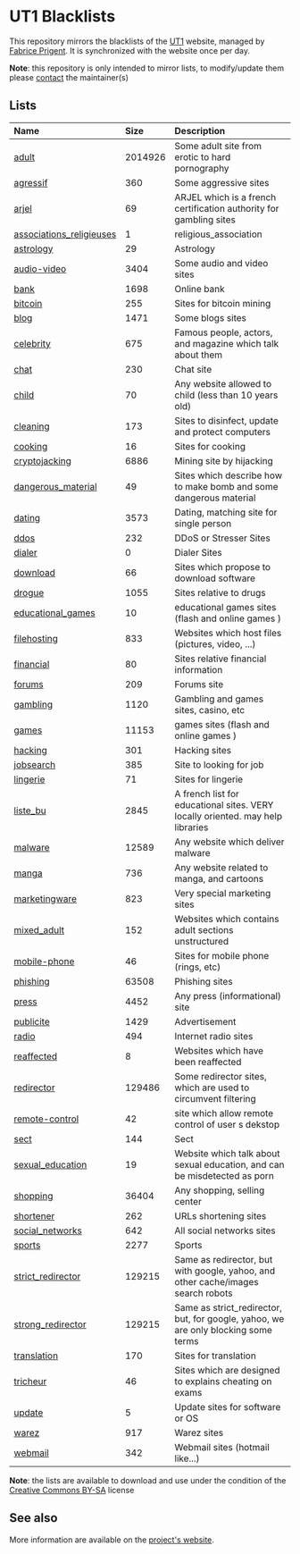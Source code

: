 # UT1 Blacklists
This repository mirrors the blacklists of the [UT1](http://www.ut-capitole.fr) website, managed by [Fabrice Prigent](http://www.ut-capitole.fr/m-fabrice-prigent--15063.kjsp?RH=1319195296040). It is synchronized with the website once per day.

__Note__: this repository is only intended to mirror lists, to modify/update them please [contact](#see-also) the maintainer(s)

## Lists
| Name | Size | Description |
|:-----|:-----|:------------|
| [adult](blacklists/adult) | 2014926 | Some adult site from erotic to hard pornography |
| [agressif](blacklists/agressif) | 360 | Some aggressive sites |
| [arjel](blacklists/arjel) | 69 | ARJEL which is a french certification authority for gambling sites |
| [associations_religieuses](blacklists/associations_religieuses) | 1 | religious_association |
| [astrology](blacklists/astrology) | 29 | Astrology |
| [audio-video](blacklists/audio-video) | 3404 | Some audio and video sites |
| [bank](blacklists/bank) | 1698 | Online bank |
| [bitcoin](blacklists/bitcoin) | 255 | Sites for bitcoin mining |
| [blog](blacklists/blog) | 1471 | Some blogs sites |
| [celebrity](blacklists/celebrity) | 675 | Famous people, actors, and magazine which talk about them |
| [chat](blacklists/chat) | 230 | Chat site |
| [child](blacklists/child) | 70 | Any website allowed to child (less than 10 years old) |
| [cleaning](blacklists/cleaning) | 173 | Sites to disinfect, update and protect computers |
| [cooking](blacklists/cooking) | 16 | Sites for cooking |
| [cryptojacking](blacklists/cryptojacking) | 6886 | Mining site by hijacking |
| [dangerous_material](blacklists/dangerous_material) | 49 | Sites which describe how to make bomb and some dangerous material |
| [dating](blacklists/dating) | 3573 | Dating, matching site for single person |
| [ddos](blacklists/ddos) | 232 | DDoS or Stresser Sites |
| [dialer](blacklists/dialer) | 0 | Dialer Sites |
| [download](blacklists/download) | 66 | Sites which propose to download software |
| [drogue](blacklists/drogue) | 1055 | Sites relative to drugs |
| [educational_games](blacklists/educational_games) | 10 | educational games sites (flash and online games ) |
| [filehosting](blacklists/filehosting) | 833 | Websites which host files (pictures, video, ...) |
| [financial](blacklists/financial) | 80 | Sites relative financial information |
| [forums](blacklists/forums) | 209 | Forums site |
| [gambling](blacklists/gambling) | 1120 | Gambling and games sites, casino, etc |
| [games](blacklists/games) | 11153 | games sites (flash and online games ) |
| [hacking](blacklists/hacking) | 301 | Hacking sites |
| [jobsearch](blacklists/jobsearch) | 385 | Site to looking for job |
| [lingerie](blacklists/lingerie) | 71 | Sites for lingerie |
| [liste_bu](blacklists/liste_bu) | 2845 | A french list for educational sites. VERY locally oriented. may help libraries |
| [malware](blacklists/malware) | 12589 | Any website which deliver malware |
| [manga](blacklists/manga) | 736 | Any website related to manga, and cartoons |
| [marketingware](blacklists/marketingware) | 823 | Very special marketing sites |
| [mixed_adult](blacklists/mixed_adult) | 152 | Websites which contains adult sections unstructured |
| [mobile-phone](blacklists/mobile-phone) | 46 | Sites for mobile phone (rings, etc) |
| [phishing](blacklists/phishing) | 63508 | Phishing sites |
| [press](blacklists/press) | 4452 | Any press (informational) site |
| [publicite](blacklists/publicite) | 1429 | Advertisement |
| [radio](blacklists/radio) | 494 | Internet radio sites |
| [reaffected](blacklists/reaffected) | 8 | Websites which have been reaffected |
| [redirector](blacklists/redirector) | 129486 | Some redirector sites, which are used to circumvent filtering |
| [remote-control](blacklists/remote-control) | 42 | site which allow remote control of user s dekstop |
| [sect](blacklists/sect) | 144 | Sect |
| [sexual_education](blacklists/sexual_education) | 19 | Website which talk about sexual education, and can be misdetected as porn |
| [shopping](blacklists/shopping) | 36404 | Any shopping, selling center |
| [shortener](blacklists/shortener) | 262 | URLs shortening sites |
| [social_networks](blacklists/social_networks) | 642 | All social networks sites |
| [sports](blacklists/sports) | 2277 | Sports |
| [strict_redirector](blacklists/strict_redirector) | 129215 | Same as redirector, but with google, yahoo, and other cache/images search robots |
| [strong_redirector](blacklists/strong_redirector) | 129215 | Same as strict_redirector, but, for google, yahoo, we are only blocking some terms |
| [translation](blacklists/translation) | 170 | Sites for translation |
| [tricheur](blacklists/tricheur) | 46 | Sites which are designed to explains cheating on exams |
| [update](blacklists/update) | 5 | Update sites for software or OS |
| [warez](blacklists/warez) | 917 | Warez sites |
| [webmail](blacklists/webmail) | 342 | Webmail sites (hotmail like...) |

__Note__: the lists are available to download and use under the condition of the [Creative Commons BY-SA](https://creativecommons.org/licenses/by-sa/4.0/)  license

## See also
More information are available on the [project's website](http://dsi.ut-capitole.fr/blacklists/index_en.php).
